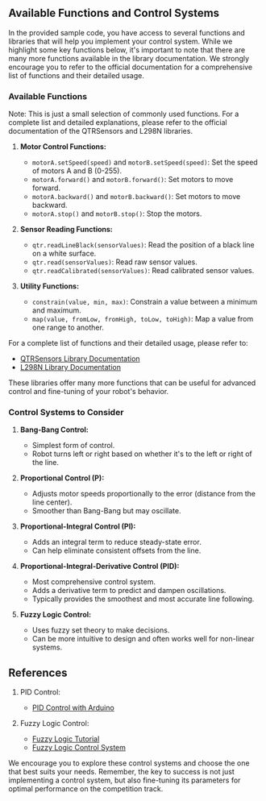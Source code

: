 ## Available Functions and Control Systems

In the provided sample code, you have access to several functions and libraries that will help you implement your control system. While we highlight some key functions below, it's important to note that there are many more functions available in the library documentation. We strongly encourage you to refer to the official documentation for a comprehensive list of functions and their detailed usage.

### Available Functions

Note: This is just a small selection of commonly used functions. For a complete list and detailed explanations, please refer to the official documentation of the QTRSensors and L298N libraries.

1. **Motor Control Functions:**

   - `motorA.setSpeed(speed)` and `motorB.setSpeed(speed)`: Set the speed of motors A and B (0-255).
   - `motorA.forward()` and `motorB.forward()`: Set motors to move forward.
   - `motorA.backward()` and `motorB.backward()`: Set motors to move backward.
   - `motorA.stop()` and `motorB.stop()`: Stop the motors.

2. **Sensor Reading Functions:**

   - `qtr.readLineBlack(sensorValues)`: Read the position of a black line on a white surface.
   - `qtr.read(sensorValues)`: Read raw sensor values.
   - `qtr.readCalibrated(sensorValues)`: Read calibrated sensor values.

3. **Utility Functions:**
   - `constrain(value, min, max)`: Constrain a value between a minimum and maximum.
   - `map(value, fromLow, fromHigh, toLow, toHigh)`: Map a value from one range to another.

For a complete list of functions and their detailed usage, please refer to:

- [QTRSensors Library Documentation](https://github.com/pololu/qtr-sensors-arduino)
- [L298N Library Documentation](https://github.com/AndreaLombardo/L298N)

These libraries offer many more functions that can be useful for advanced control and fine-tuning of your robot's behavior.

### Control Systems to Consider

1. **Bang-Bang Control:**

   - Simplest form of control.
   - Robot turns left or right based on whether it's to the left or right of the line.

2. **Proportional Control (P):**

   - Adjusts motor speeds proportionally to the error (distance from the line center).
   - Smoother than Bang-Bang but may oscillate.

3. **Proportional-Integral Control (PI):**

   - Adds an integral term to reduce steady-state error.
   - Can help eliminate consistent offsets from the line.

4. **Proportional-Integral-Derivative Control (PID):**

   - Most comprehensive control system.
   - Adds a derivative term to predict and dampen oscillations.
   - Typically provides the smoothest and most accurate line following.

5. **Fuzzy Logic Control:**
   - Uses fuzzy set theory to make decisions.
   - Can be more intuitive to design and often works well for non-linear systems.

## References

1. PID Control:

   - [PID Control with Arduino](https://www.teachmemicro.com/arduino-pid-control-tutorial/)

2. Fuzzy Logic Control:
   - [Fuzzy Logic Tutorial](https://www.youtube.com/watch?v=LmIUXV7N45E)
   - [Fuzzy Logic Control System](https://www.sciencedirect.com/topics/engineering/fuzzy-logic-control-system)

We encourage you to explore these control systems and choose the one that best suits your needs. Remember, the key to success is not just implementing a control system, but also fine-tuning its parameters for optimal performance on the competition track.
